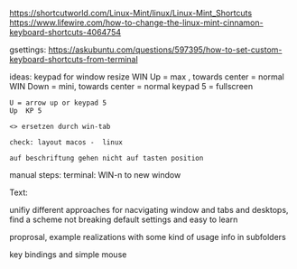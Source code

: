 https://shortcutworld.com/Linux-Mint/linux/Linux-Mint_Shortcuts
https://www.lifewire.com/how-to-change-the-linux-mint-cinnamon-keyboard-shortcuts-4064754


gsettings:
https://askubuntu.com/questions/597395/how-to-set-custom-keyboard-shortcuts-from-terminal


ideas:
    keypad for window resize 
    WIN Up = max ,  towards center = normal
    WIN Down = mini, towards center = normal
    keypad 5 = fullscreen

    U = arrow up or keypad 5
    Up  KP 5

    <> ersetzen durch win-tab

    check: layout macos -  linux

    auf beschriftung gehen nicht auf tasten position

manual steps:
terminal: WIN-n to new window


Text:

unifiy different approaches for nacvigating window and tabs and desktops, find a scheme not breaking default settings and easy to learn

proprosal, example realizations with some kind of usage info in subfolders

key bindings and simple mouse 
